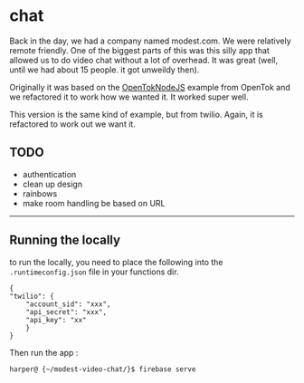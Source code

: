 chat
====
Back in the day, we had a company named modest.com. We were relatively remote friendly. One of the biggest parts of this was this silly app that allowed us to do video chat without a lot of overhead. It was great (well, until we had about 15 people. it got unweildy then). 

Originally it was based on the [OpenTokNodeJS](https://github.com/songz/OpenTokNodeJS) example from OpenTok and we refactored it to work how we wanted it. It worked super well. 

This version is the same kind of example, but from twilio. Again, it is refactored to work out we want it.


## TODO

* authentication
* clean up design
* rainbows
* make room handling be based on URL

---

## Running the locally

to run the locally, you need to place the following into the `.runtimeconfig.json` file in your functions dir. 


    {
    "twilio": {
        "account_sid": "xxx",
        "api_secret": "xxx",
        "api_key": "xx"
        }
    }

Then run the app : 

`harper@ {~/modest-video-chat/}$ firebase serve`